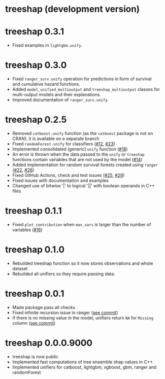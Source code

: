 # treeshap (development version)

# treeshap 0.3.1 
* Fixed examples in `lightgbm.unify`.

# treeshap 0.3.0
* Fixed `ranger_surv.unify` operation for predictions in form of survival and cumulative hazard functions. 
* Added `model_unified_multioutput` and `treeshap_multioutput` classes for multi-output models and their explanations.
* Improved documentation of `ranger_surv.unify`.

# treeshap 0.2.5
* Removed `catboost.unify` function (as the `catboost` package is not on CRAN); it is available on a separate branch
* Fixed `randomForest.unify` for classifiers ([#12](https://github.com/ModelOriented/treeshap/issues/12), [#23](https://github.com/ModelOriented/treeshap/issues/23))
* Implemented consolidated (generic) `unify` function ([#18](https://github.com/ModelOriented/treeshap/issues/18))
* An error is thrown when the data passed to the `unify` or `treeshap` functions contain variables that are not used by the model ([#14](https://github.com/ModelOriented/treeshap/issues/14))
* Added implementation for random survival forests created using `ranger` ([#22](https://github.com/ModelOriented/treeshap/pull/22), [#26](https://github.com/ModelOriented/treeshap/pull/26))
* Fixed GitHub Actions, check and test issues ([#25](https://github.com/ModelOriented/treeshap/pull/25), [#29](https://github.com/ModelOriented/treeshap/pull/29)) 
* Fixed issues with documentation and examples
* Changed use of bitwise '|' to logical '||' with boolean operands in C++ files

# treeshap 0.1.1
* Fixed `plot_contribution` when `max_vars` is larger than the number of variables ([#16](https://github.com/ModelOriented/treeshap/issues/16))

# treeshap 0.1.0
* Rebuilded treeshap function so it now stores observations and whole dataset
* Rebuilded all unifiers so they require passing data.

# treeshap 0.0.1
* Made package pass all checks
* Fixed infinite recursion issue in ranger  ([see commit](https://github.com/ModelOriented/treeshap/commit/eff70d8095932128151fb4c015fd61b89635aa9e))
* If there is no missing value in the model, unifiers return `NA` for `Missing` column ([see commit](https://github.com/ModelOriented/treeshap/commit/eff70d8095932128151fb4c015fd61b89635aa9e))

# treeshap 0.0.0.9000
* treeshap is now public
* Implemented fast computations of tree ensemble shap values in C++
* Implemented unifiers for catboost, lightgbm, xgboost, gbm, ranger and randomForest




